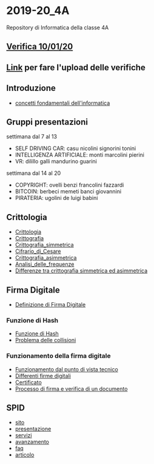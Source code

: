 # 2019-20_4A
Repository di Informatica della classe 4A

## [Verifica 10/01/20](https://forms.gle/BTZDJ12ce8jr4Kwg6)


## [Link](https://script.google.com/macros/s/AKfycbx3Mn36N3G4CfGV-ju_NDdMtc9tr9-tkwm4Md-Xrei6GoYffiAs/exec) **per fare l'upload delle verifiche**

## Introduzione
- [concetti fondamentali dell'informatica](http://aptiva.v2.cs.unibo.it/wiki/index.php/Concetti_fondamentali_dell%27Informatica)

## Gruppi presentazioni
settimana dal 7 al 13
- SELF DRIVING CAR: casu nicolini signorini tonini
- INTELLIGENZA ARTIFICIALE: monti marcolini pierini
- VR: dilillo galli mandurino guarini

settimana dal 14 al 20
- COPYRIGHT: ovelli benzi francolini fazzardi
- BITCOIN: berbeci memeti banci giovannini
- PIRATERIA: ugolini de luigi babini

[//]: # (This may be the most platform independent comment)

## Crittologia
- [Crittologia](https://it.wikipedia.org/wiki/Crittologia)
- [Crittografia](https://it.wikipedia.org/wiki/Crittografia)
- [Crittografia_simmetrica](https://it.wikipedia.org/wiki/Crittografia_simmetrica)
- [Cifrario_di_Cesare](https://it.wikipedia.org/wiki/Cifrario_di_Cesare)
- [Crittografia_asimmetrica](https://it.wikipedia.org/wiki/Crittografia_asimmetrica)
- [Analisi_delle_frequenze](https://it.wikipedia.org/wiki/Analisi_delle_frequenze)
- [Differenze tra crittografia simmetrica ed asimmetrica](https://miro.medium.com/max/800/1*23RpkZuWAeSP7x0YdMtsdQ.png)

## Firma Digitale
- [Definizione di Firma Digitale](https://it.wikipedia.org/wiki/Firma_digitale)

### Funzione di Hash
- [Funzione di Hash](https://it.wikipedia.org/wiki/Funzione_di_Hash)
- [Problema delle collisioni](https://upload.wikimedia.org/wikipedia/commons/thumb/5/58/Hash_table_4_1_1_0_0_1_0_LL.svg/360px-Hash_table_4_1_1_0_0_1_0_LL.svg.png)


### Funzionamento della firma digitale

- [Funzionamento dal punto di vista tecnico](https://www.datalog.it/firma-digitale-come-funziona-dal-punto-di-vista-tecnico/)
- [Differenti firme digitali](http://cdn.differencebetween.net/wp-content/uploads/2017/09/Difference-Between-Digital-Signature-and-Electronic-Signature.jpg)
- [Certificato](https://upload.wikimedia.org/wikipedia/commons/thumb/6/65/PublicKeyCertificateDiagram_It.svg/langit-465px-PublicKeyCertificateDiagram_It.svg.png)
- [Processo di firma e verifica di un documento](https://blog.mailfence.com/wp-content/uploads/2017/03/800px-Digital_Signature_diagram.png)


## SPID
- [sito](https://www.spid.gov.it/)
- [presentazione](https://www.spid.gov.it/assets/res/SPID-SistemaPubblicoIdentitaDigitale.pdf)
- [servizi](https://www.spid.gov.it/servizi)
- [avanzamento](https://avanzamentodigitale.italia.it/it/progetto/spid)
- [faq](https://www.spid.gov.it/domande-frequenti)
- [articolo](https://www.agendadigitale.eu/cittadinanza-digitale/a-che-punto-e-il-sistema-pubblico-dell-identita-digitale-e-a-che-serve/)

